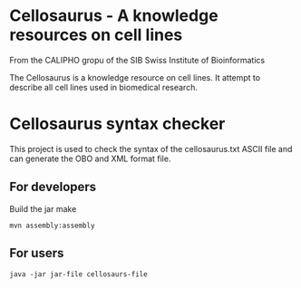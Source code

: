 # Cellosaurus - A knowledge resources on cell lines

From the CALIPHO gropu of the SIB Swiss Institute of Bioinformatics

The Cellosaurus is a knowledge resource on cell lines. It attempt to describe all cell lines used in biomedical research.

# Cellosaurus syntax checker

This project is used to check the syntax of the cellosaurus.txt ASCII file and can generate the OBO and XML format file.

## For developers

Build the jar make

```
mvn assembly:assembly
```


## For users 

```
java -jar jar-file cellosaurs-file
```
